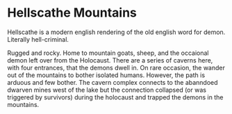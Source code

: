 # Hellscathe Mountains

Hellscathe is a modern english rendering of the old english word for demon. Literally hell-criminal.

Rugged and rocky. Home to mountain goats, sheep, and the occaional demon left over from the Holocaust. There are a series of caverns here, with four entrances, that the demons dwell in. On rare occasion, the wander out of the mountains to bother isolated humans. However, the path is arduous and few bother. The cavern complex connects to the abanndoed dwarven mines west of the lake but the connection collapsed (or was triggered by survivors) during the holocaust and trapped the demons in the mountains.
